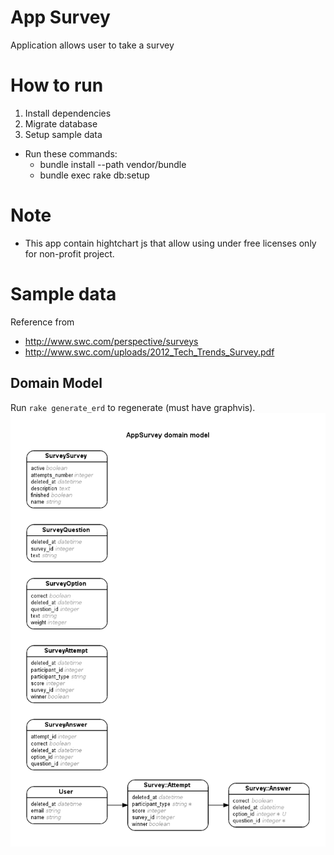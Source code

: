 # App Survey
Application allows user to take a survey

# How to run
1. Install dependencies
2. Migrate database
3. Setup sample data
- Run these commands:
  + bundle install --path vendor/bundle
  + bundle exec rake db:setup

# Note
- This app contain hightchart js that allow using under free licenses only for non-profit project.

# Sample data
  Reference from 
  - http://www.swc.com/perspective/surveys
  - http://www.swc.com/uploads/2012_Tech_Trends_Survey.pdf

## Domain Model
Run `rake generate_erd` to regenerate (must have graphvis).
![](/erd.png)